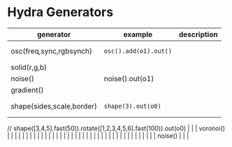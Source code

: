 # Hydra Generators

| generator                 | example                                                                                                      | description |
| ------------------------- | ------------------------------------------------------------------------------------------------------------ | ----------- |
| osc(freq,sync,rgbsynch)   | <pre><code>osc().add(o1).out()</code></pre>                                                                  |             |
| solid(r,g,b)              |                                                                                                              |             |
| noise()                   | noise().out(o1)                                                                                              |             |
| gradient()                |                                                                                                              |             |
| shape(sides,scale,border) | <pre><code>shape(3).out(o0)
//
shape([3,4,5].fast(50)).rotate([1,2,3,4,5,6].fast(100)).out(o0)
</code></pre> |             |
| voronoi()                 |                                                                                                              |             |
|                           |                                                                                                              |             |
|                           |                                                                                                              |             |
|                           |                                                                                                              |             |
|                           |                                                                                                              |             |
|                           |                                                                                                              |             |
|                           |                                                                                                              |             |
|                           |                                                                                                              |             |
|                           |                                                                                                              |             |
|                           |                                                                                                              |             |
| noise()                   |                                                                                                              |             |

